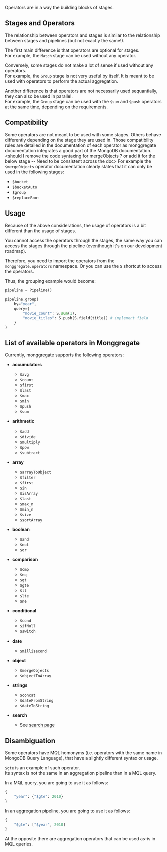 Operators are in a way the building blocks of stages.

## **Stages and Operators**

The relationship between operators and stages is similar to the relationship between stages and pipelines (but not exactly the same!).

The first main difference is that operators are optional for stages.<br>
For example, the `Match` stage can be used without any operator.

Conversely, some stages do not make a lot of sense if used without any operators.<br>
For example, the `Group` stage is not very useful by itself. It is meant to be used with operators to perform the actual aggregation.

Another difference is that operators are not necessarily used sequantially, they can also be used in parallel.<br>
For example, the `Group` stage can be used with the `$sum` and `$push` operators at the same time, depending on the requirements.

## **Compatibility**

Some operators are not meant to be used with some stages. Others behave differently depending on the stage they are used in.
Those compatibility rules are detailed in the documentation of each operator as monggregate documentation integrates a good part of the MongoDB documentation.<br>
<should I remove the code syntaxing for mergeObjects ? or add it for the below stage -- Need to be consistent across the doc>
For example the `$mergeObjects` operator documentation clearly states that it can only be used in the following stages:

* `$bucket`
* `$bucketAuto`
* `$group`
* `$replaceRoot`


## **Usage**

Because of the above considerations, the usage of operators is a bit different than the usage of stages.

You cannot access the operators through the stages, the same way you can access the stages through the pipeline (eventhough it's on our development roadmap).

Therefore, you need to import the operators from the `monggregate.operators` namespace.
Or you can use the `S` shortcut to access the operators.

Thus, the grouping example would become:

```python
pipeline = Pipeline()

pipeline.group(
    by="year",
    query={
        "movie_count": S.sum(1),
        "movie_titles": S.push(S.field(title)) # implement field
    }
)

```
## **List of available operators in Monggregate**

Currently, monggregate supports the following operators:

* **accumulators**

    * `$avg`
    * `$count`
    * `$first`
    * `$last`
    * `$max`
    * `$min`
    * `$push`
    * `$sum`

* **arithmetic**

    * `$add`
    * `$divide`
    * `$multiply`
    * `$pow`
    * `$subtract`

* **array**

    * `$arrayToObject`
    * `$filter`
    * `$first`
    * `$in`
    * `$isArray`
    * `$last`
    * `$max_n`
    * `$min_n`
    * `$size`
    * `$sortArray`

* **boolean**

    * `$and`
    * `$not`
    * `$or`

* **comparison**

    * `$cmp`
    * `$eq`
    * `$gt`
    * `$gte`
    * `$lt`
    * `$lte`
    * `$ne`
    
* **conditional**

    * `$cond`
    * `$ifNull`
    * `$switch`

* **date**

    * `$millisecond`

* **object**

    * `$mergeObjects`
    * `$objectToArray`

* **strings**

    * `$concat`
    * `$dateFromString`
    * `$dateToString`

* **search**

    * See [search page](search.md)


## **Disambiguation**

Some operators have MQL homonyms (i.e. operators with the same name in MongoDB Query Language), that have a slightly different syntax or usage.

`$gte` is an example of such operator.<br>
Its syntax is not the same in an aggregation pipeline than in a MQL query.

In a MQL query, you are going to use it as follows:

```python
{
    "year": {"$gte": 2010}
}
```

In an aggregation pipeline, you are going to use it as follows:

```python
{
    "$gte": ["$year", 2010]
}
```

At the opposite there are aggregation operators that can be used as-is in MQL queries.
<add examples>